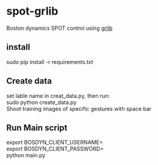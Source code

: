 # spot-grlib
Boston dynamics SPOT control using [grlib](https://github.com/mikhail-vlasenko/grlib)


## install
sudo pip install -r requirements.txt  

## Create data
set lable name in creat_data.py, then run:  
sudo python create_data.py  
Shoot training images of specific gestures with space bar

## Run Main script
export BOSDYN_CLIENT_USERNAME=<user>  
export BOSDYN_CLIENT_PASSWORD=<password>  
python main.py  
